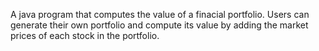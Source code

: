 A java program that computes the value of a finacial portfolio. Users can generate their own portfolio and compute its value by adding the market prices of each stock in the portfolio.
